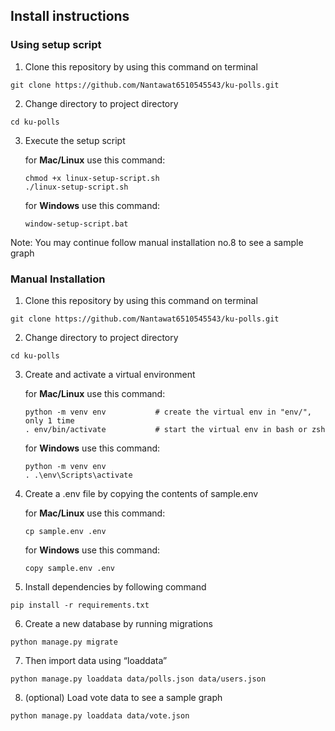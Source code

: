 ## Install instructions 
### Using setup script
1. Clone this repository by using this command on terminal

```
git clone https://github.com/Nantawat6510545543/ku-polls.git
```

2. Change directory to project directory

```
cd ku-polls
```

3. Execute the setup script

    for **Mac/Linux** use this command: 
    ```
    chmod +x linux-setup-script.sh
    ./linux-setup-script.sh
    ```
   
    for **Windows** use this command:
    ```
    window-setup-script.bat
    ```
Note: You may continue follow manual installation no.8 to see a sample graph

### Manual Installation
1. Clone this repository by using this command on terminal

```
git clone https://github.com/Nantawat6510545543/ku-polls.git
```

2. Change directory to project directory

```
cd ku-polls
```

3. Create and activate a virtual environment

    for **Mac/Linux** use this command: 
    ```
    python -m venv env           # create the virtual env in "env/", only 1 time
    . env/bin/activate           # start the virtual env in bash or zsh
    ```
   
    for **Windows** use this command:
    ```
    python -m venv env
    . .\env\Scripts\activate
    ```

4. Create a .env file by copying the contents of sample.env
   
    for **Mac/Linux** use this command:
    ```
   cp sample.env .env
   ```
    
   for **Windows** use this command:
    ```
   copy sample.env .env
   ```
   
5. Install dependencies by following command

```
pip install -r requirements.txt
```

6. Create a new database by running migrations

```
python manage.py migrate
```

7. Then import data using “loaddata”

```
python manage.py loaddata data/polls.json data/users.json
```

8. (optional) Load vote data to see a sample graph
```
python manage.py loaddata data/vote.json
```